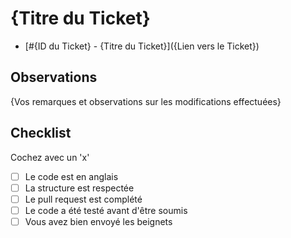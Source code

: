 # {Titre du Ticket}

- [#{ID du Ticket} - {Titre du Ticket}]({Lien vers le Ticket})

## Observations

{Vos remarques et observations sur les modifications effectuées}

## Checklist
Cochez avec un 'x'

- [ ] Le code est en anglais
- [ ] La structure est respectée
- [ ] Le pull request est complété
- [ ] Le code a été testé avant d'être soumis
- [ ] Vous avez bien envoyé les beignets
